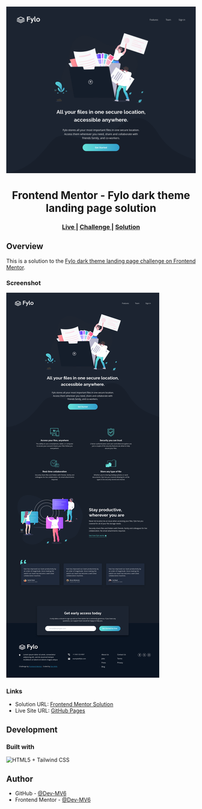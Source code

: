 ![](./screenshot.png)

<h1 align="center">Frontend Mentor - Fylo dark theme landing page solution</h1>

<div align="center">
  <h3>
    <a href="https://dev-mv6.github.io/Frontend-Mentor-Challenges/J-Challenges/Fylo%20dark%20theme%20landing%20page/">
      Live
    </a>
    <span> | </span>
    <a href="https://www.frontendmentor.io/challenges/fylo-dark-theme-landing-page-5ca5f2d21e82137ec91a50fd">
      Challenge
    </a>
   <span> | </span>
    <a href="https://www.frontendmentor.io/solutions/fylo-dark-theme-landing-page-sn_MObXeRN">
      Solution
    </a>
  </h3>
</div>

## Overview

This is a solution to the [Fylo dark theme landing page challenge on Frontend Mentor](https://www.frontendmentor.io/challenges/fylo-dark-theme-landing-page-5ca5f2d21e82137ec91a50fd).

### Screenshot

![](./screenshot-full.png)

### Links

- Solution URL: [Frontend Mentor Solution](https://www.frontendmentor.io/solutions/fylo-dark-theme-landing-page-sn_MObXeRN)
- Live Site URL: [GitHub Pages](https://dev-mv6.github.io/Frontend-Mentor-Challenges/J-Challenges/Fylo%20dark%20theme%20landing%20page/)

## Development

### Built with

<img src="https://skillicons.dev/icons?i=html,tailwind" title="HTML5 + Tailwind CSS">

## Author

- GitHub - [@Dev-MV6](https://github.com/Dev-MV6)
- Frontend Mentor - [@Dev-MV6](https://www.frontendmentor.io/profile/Dev-MV6)
